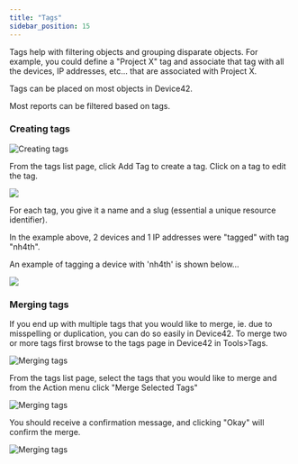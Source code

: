 ```yaml
---
title: "Tags"
sidebar_position: 15
---
```


Tags help with filtering objects and grouping disparate objects. For example, you could define a "Project X" tag and associate that tag with all the devices, IP addresses, etc... that are associated with Project X.

Tags can be placed on most objects in Device42.

Most reports can be filtered based on tags.

### Creating tags

![Creating tags](/assets/images/wpid-media_14144930840731.png)

From the tags list page, click Add Tag to create a tag. Click on a tag to edit the tag.

![](/assets/images/wpid-media_14144932471591.png)

For each tag, you give it a name and a slug (essential a unique resource identifier).

In the example above, 2 devices and 1 IP addresses were "tagged" with tag "nh4th".

An example of tagging a device with 'nh4th' is shown below...

![](/assets/images/wpid-media_14144934131171.png)

### Merging tags

If you end up with multiple tags that you would like to merge, ie. due to misspelling or duplication, you can do so easily in Device42. To merge two or more tags first browse to the tags page in Device42 in Tools>Tags.

![Merging tags](/assets/images/2016-04-18-tags-01.png)

From the tags list page, select the tags that you would like to merge and from the Action menu click "Merge Selected Tags"

![Merging tags](/assets/images/2016-04-18-tags-02.png)

You should receive a confirmation message, and clicking "Okay" will confirm the merge.

![Merging tags](/assets/images/2016-04-18-tags-03.png)
